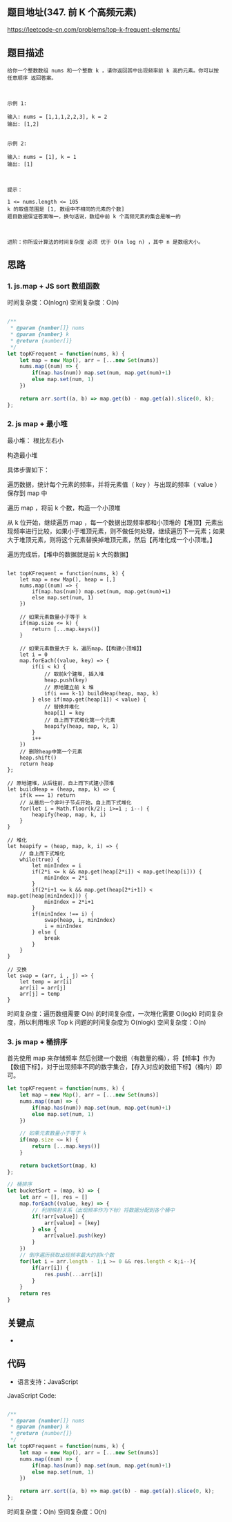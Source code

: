 
## 题目地址(347. 前 K 个高频元素)

https://leetcode-cn.com/problems/top-k-frequent-elements/

## 题目描述

```
给你一个整数数组 nums 和一个整数 k ，请你返回其中出现频率前 k 高的元素。你可以按 任意顺序 返回答案。

 

示例 1:

输入: nums = [1,1,1,2,2,3], k = 2
输出: [1,2]


示例 2:

输入: nums = [1], k = 1
输出: [1]

 

提示：

1 <= nums.length <= 105
k 的取值范围是 [1, 数组中不相同的元素的个数]
题目数据保证答案唯一，换句话说，数组中前 k 个高频元素的集合是唯一的

 

进阶：你所设计算法的时间复杂度 必须 优于 O(n log n) ，其中 n 是数组大小。
```



## 思路

### 1. js.map + JS sort 数组函数

时间复杂度：O(nlogn)
空间复杂度：O(n)

```javascript

/**
 * @param {number[]} nums
 * @param {number} k
 * @return {number[]}
 */
let topKFrequent = function(nums, k) {
    let map = new Map(), arr = [...new Set(nums)]
    nums.map((num) => {
        if(map.has(num)) map.set(num, map.get(num)+1)
        else map.set(num, 1)
    })
    
    return arr.sort((a, b) => map.get(b) - map.get(a)).slice(0, k);
};


```


### 2. js map + 最小堆

最小堆： 根比左右小

构造最小堆

具体步骤如下：

遍历数据，统计每个元素的频率，并将元素值（ key ）与出现的频率（ value ）保存到 map 中

遍历 map ，将前 k 个数，构造一个小顶堆

从 k 位开始，继续遍历 map ，每一个数据出现频率都和小顶堆的【堆顶】元素出现频率进行比较，如果小于堆顶元素，则不做任何处理，继续遍历下一元素；如果大于堆顶元素，则将这个元素替换掉堆顶元素，然后【再堆化成一个小顶堆。】

遍历完成后，【堆中的数据就是前 k 大的数据】

```javascirpt

let topKFrequent = function(nums, k) {
    let map = new Map(), heap = [,]
    nums.map((num) => {
        if(map.has(num)) map.set(num, map.get(num)+1)
        else map.set(num, 1)
    })
    
    // 如果元素数量小于等于 k
    if(map.size <= k) {
        return [...map.keys()]
    }
    
    // 如果元素数量大于 k，遍历map，【【构建小顶堆】】
    let i = 0
    map.forEach((value, key) => {
        if(i < k) {
            // 取前k个建堆, 插入堆
            heap.push(key)
            // 原地建立前 k 堆
            if(i === k-1) buildHeap(heap, map, k)
        } else if(map.get(heap[1]) < value) {
            // 替换并堆化
            heap[1] = key
            // 自上而下式堆化第一个元素
            heapify(heap, map, k, 1)
        }
        i++
    })
    // 删除heap中第一个元素
    heap.shift()
    return heap
};

// 原地建堆，从后往前，自上而下式建小顶堆
let buildHeap = (heap, map, k) => {
    if(k === 1) return
    // 从最后一个非叶子节点开始，自上而下式堆化
    for(let i = Math.floor(k/2); i>=1 ; i--) {
        heapify(heap, map, k, i)
    }
}

// 堆化
let heapify = (heap, map, k, i) => {
    // 自上而下式堆化
    while(true) {
        let minIndex = i
        if(2*i <= k && map.get(heap[2*i]) < map.get(heap[i])) {
            minIndex = 2*i
        }
        if(2*i+1 <= k && map.get(heap[2*i+1]) < map.get(heap[minIndex])) {
            minIndex = 2*i+1
        }
        if(minIndex !== i) {
            swap(heap, i, minIndex)
            i = minIndex
        } else {
            break
        }
    }
}

// 交换
let swap = (arr, i , j) => {
    let temp = arr[i]
    arr[i] = arr[j]
    arr[j] = temp
}

```

时间复杂度：遍历数组需要 O(n) 的时间复杂度，一次堆化需要 O(logk) 时间复杂度，所以利用堆求 Top k 问题的时间复杂度为 O(nlogk)
空间复杂度：O(n)


### 3. js map + 桶排序

首先使用 map 来存储频率
然后创建一个数组（有数量的桶），将【频率】作为【数组下标】，对于出现频率不同的数字集合，【存入对应的数组下标】（桶内）即可。

```javascript
let topKFrequent = function(nums, k) {
    let map = new Map(), arr = [...new Set(nums)]
    nums.map((num) => {
        if(map.has(num)) map.set(num, map.get(num)+1)
        else map.set(num, 1)
    })
    
    // 如果元素数量小于等于 k
    if(map.size <= k) {
        return [...map.keys()]
    }
    
    return bucketSort(map, k)
};

// 桶排序
let bucketSort = (map, k) => {
    let arr = [], res = []
    map.forEach((value, key) => {
        // 利用映射关系（出现频率作为下标）将数据分配到各个桶中
        if(!arr[value]) {
            arr[value] = [key]
        } else {
            arr[value].push(key)
        }
    })
    // 倒序遍历获取出现频率最大的前k个数
    for(let i = arr.length - 1;i >= 0 && res.length < k;i--){
        if(arr[i]) {
            res.push(...arr[i])
        }
	}
	return res
}


```

## 关键点

-  

## 代码

- 语言支持：JavaScript

JavaScript Code:

```javascript

/**
 * @param {number[]} nums
 * @param {number} k
 * @return {number[]}
 */
let topKFrequent = function(nums, k) {
    let map = new Map(), arr = [...new Set(nums)]
    nums.map((num) => {
        if(map.has(num)) map.set(num, map.get(num)+1)
        else map.set(num, 1)
    })
    
    return arr.sort((a, b) => map.get(b) - map.get(a)).slice(0, k);
};


```
时间复杂度：O(n)
空间复杂度：O(n)


